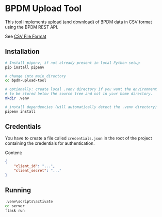 # BPDM Upload Tool

This tool implements upload (and download) of BPDM data in CSV format using the BPDM REST API.

See [CSV File Format](documentation/CSV%20File%20Format.md)

## Installation
```bash
# Install pipenv, if not already present in local Python setup
pip install pipenv

# change into main directory
cd bpdm-upload-tool

# optionally: create local .venv directory if you want the environment
# to be stored below the source tree and not in your home directory.
mkdir .venv

# install dependencies (will automatically detect the .venv directory)
pipenv install
```

## Credentials
You have to create a file called `credentials.json` in the root of the project
containing the credentials for authentication.

Content:
```json
{
    "client_id": "...",
    "client_secret": "..."
}
```

## Running
```bash
.venv\scripts\activate
cd server
flask run
```
